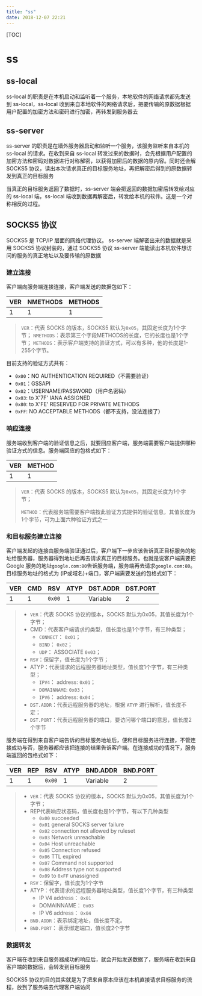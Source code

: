 ```yaml
---
title: "ss"
date: 2018-12-07 22:21
---
```



[TOC]



# ss



## ss-local

ss-local 的职责是在本机启动和监听着一个服务，本地软件的网络请求都先发送到 ss-local，ss-local 收到来自本地软件的网络请求后，把要传输的原数据根据用户配置的加密方法和密码进行加密，再转发到服务器去



## ss-server

ss-server 的职责是在墙外服务器启动和监听一个服务，该服务监听来自本机的 ss-local 的请求。在收到来自 ss-local 转发过来的数据时，会先根据用户配置的加密方法和密码对数据进行对称解密，以获得加密后的数据的原内容。同时还会解 SOCKS5 协议，读出本次请求真正的目标服务地址，再把解密后得到的原数据转发到真正的目标服务



当真正的目标服务返回了数据时，ss-server 端会把返回的数据加密后转发给对应的 ss-local 端，ss-local 端收到数据再解密后，转发给本机的软件。这是一个对称相反的过程。



## SOCKS5 协议

SOCKS5 是 TCP/IP 层面的网络代理协议。
ss-server 端解密出来的数据就是采用 SOCKS5 协议封装的，通过 SOCKS5 协议 ss-server 端能读出本机软件想访问的服务的真正地址以及要传输的原数据



### 建立连接

客户端向服务端连接连接，客户端发送的数据包如下：

| VER  | NMETHODS | METHODS |
| ---- | -------- | ------- |
| 1    | 1        | 1       |

> `VER`：代表 SOCKS 的版本，SOCKS5 默认为`0x05`，其固定长度为1个字节；
> `NMETHODS`：表示第三个字段METHODS的长度，它的长度也是1个字节；
> `METHODS`：表示客户端支持的验证方式，可以有多种，他的长度是1-255个字节。



目前支持的验证方式共有：

- `0x00`：NO AUTHENTICATION REQUIRED（不需要验证）
- `0x01`：GSSAPI
- `0x02`：USERNAME/PASSWORD（用户名密码）
- `0x03`: to X'7F' IANA ASSIGNED
- `0x80`: to X'FE' RESERVED FOR PRIVATE METHODS
- `0xFF`: NO ACCEPTABLE METHODS（都不支持，没法连接了）



### 响应连接

服务端收到客户端的验证信息之后，就要回应客户端，服务端需要客户端提供哪种验证方式的信息。服务端回应的包格式如下：

| VER  | METHOD |
| - | - |
| 1    | 1      |

> `VER`：代表 SOCKS 的版本，SOCKS5 默认为`0x05`，其固定长度为1个字节；
>
> `METHOD`：代表服务端需要客户端按此验证方式提供的验证信息，其值长度为1个字节，可为上面六种验证方式之一



### 和目标服务建立连接

客户端发起的连接由服务端验证通过后，客户端下一步应该告诉真正目标服务的地址给服务器，服务器得到地址后再去请求真正的目标服务。也就是说客户端需要把 Google 服务的地址`google.com:80`告诉服务端，服务端再去请求`google.com:80`。
目标服务地址的格式为 (IP或域名)+端口，客户端需要发送的包格式如下：

| VER  | CMD  | RSV    | ATYP | DST.ADDR | DST.PORT |
| ---- | ---- | ------ | ---- | -------- | -------- |
| 1    | 1    | `0x00` | 1    | Variable | 2        |

> - `VER`：代表 SOCKS 协议的版本，SOCKS 默认为0x05，其值长度为1个字节；
> - CMD：代表客户端请求的类型，值长度也是1个字节，有三种类型；
>   - `CONNECT`： `0x01`；
>   - `BIND`： `0x02`；
>   - `UDP`： ASSOCIATE `0x03`；
> - `RSV`：保留字，值长度为1个字节；
> - ATYP：代表请求的远程服务器地址类型，值长度1个字节，有三种类型；
>   - `IPV4`： address: `0x01`；
>   - `DOMAINNAME`: `0x03`；
>   - `IPV6`： address: `0x04`；
> - `DST.ADDR`：代表远程服务器的地址，根据 `ATYP` 进行解析，值长度不定；
> - `DST.PORT`：代表远程服务器的端口，要访问哪个端口的意思，值长度2个字节



服务端在得到来自客户端告诉的目标服务地址后，便和目标服务进行连接，不管连接成功与否，服务器都应该把连接的结果告诉客户端。在连接成功的情况下，服务端返回的包格式如下：

| VER  | REP  | RSV    | ATYP | BND.ADDR | BND.PORT |
| ---- | ---- | ------ | ---- | -------- | -------- |
| 1    | 1    | `0x00` | 1    | Variable | 2        |

> - `VER`：代表 SOCKS 协议的版本，SOCKS 默认为0x05，其值长度为1个字节；
> - REP代表响应状态码，值长度也是1个字节，有以下几种类型
>   - `0x00` succeeded
>   - `0x01` general SOCKS server failure
>   - `0x02` connection not allowed by ruleset
>   - `0x03` Network unreachable
>   - `0x04` Host unreachable
>   - `0x05` Connection refused
>   - `0x06` TTL expired
>   - `0x07` Command not supported
>   - `0x08` Address type not supported
>   - `0x09` to `0xFF` unassigned
> - `RSV`：保留字，值长度为1个字节
> - ATYP：代表请求的远程服务器地址类型，值长度1个字节，有三种类型
>   - IP V4 address： `0x01`
>   - DOMAINNAME： `0x03`
>   - IP V6 address： `0x04`
> - `BND.ADDR`：表示绑定地址，值长度不定。
> - `BND.PORT`： 表示绑定端口，值长度2个字节



### 数据转发

客户端在收到来自服务器成功的响应后，就会开始发送数据了，服务端在收到来自客户端的数据后，会转发到目标服务



SOCKS5 协议的目的其实就是为了把来自原本应该在本机直接请求目标服务的流程，放到了服务端去代理客户端访问